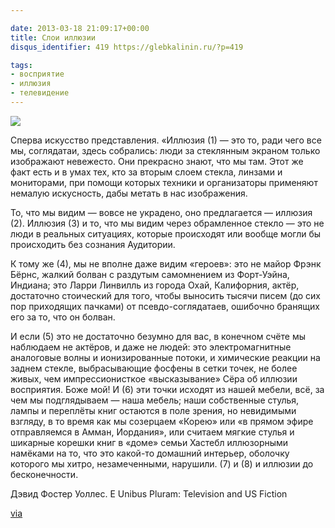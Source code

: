 ```yaml
---

date: 2013-03-18 21:09:17+00:00
title: Слои иллюзии
disqus_identifier: 419 https://glebkalinin.ru/?p=419

tags:
- восприятие
- иллюзия
- телевидение
---
```


![](http://www.glebkalinin.ru/wp-content/uploads/2013/03/20130319-010123.jpg)

Сперва искусство представления. «Иллюзия (1) — это то, ради чего все мы, соглядатаи, здесь собрались: люди за стеклянным экраном только изображают невежесто. Они прекрасно знают, что мы там. Этот же факт есть и в умах тех, кто за вторым слоем стекла, линзами и мониторами, при помощи которых техники и организаторы применяют немалую искусность, дабы метать в нас изображения.

То, что мы видим — вовсе не украдено, оно предлагается — иллюзия (2). Иллюзия (3) и то, что мы видим через обрамленное стекло — это не люди в реальных ситуациях, которые происходят или вообще могли бы происходить без сознания Аудитории.

К тому же (4), мы не вполне даже видим «героев»: это не майор Фрэнк Бёрнс, жалкий болван с раздутым самомнением из Форт-Уэйна, Индиана;  это Ларри Линвилль из города Охай, Калифорния, актёр, достаточно стоический для того, чтобы выносить тысячи писем (до сих пор приходящих пачками) от псевдо-соглядатаев, ошибочно бранящих его за то, что он болван.

И если (5) это не достаточно безумно для вас, в конечном счёте мы наблюдаем не актёров, и даже не людей: это электромагнитные аналоговые волны и ионизированные потоки, и химические реакции на заднем стекле, выбрасывающие фосфены в сетки точек, не более живых, чем импрессионисткое «высказывание» Сёра об иллюзии восприятия. Боже мой! И (6) эти точки исходят из нашей мебели, всё, за чем мы подглядываем — наша мебель; наши собственные стулья, лампы и переплёты книг остаются в поле зрения, но невидимыми взгляду, в то время как мы созерцаем «Корею» или «в прямом эфире отправляемся в Амман, Иордания», или считаем мягкие стулья и шикарные корешки книг в «доме» семьи Хастебл иллюзорными намёками на то, что это какой-то домашний интерьер, оболочку которого мы хитро, незамеченными, нарушили. (7) и (8) и иллюзии до бесконечности.


Дэвид Фостер Уоллес. E Unibus Pluram: Television and US Fiction

[via](http://www.aeonmagazine.com/being-human/tom-chatfield-technology-intimacy/)
